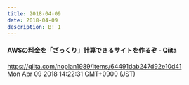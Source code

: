 ```yaml
---
title: 2018-04-09
date: 2018-04-09
description: B! 1
---
```


#### AWSの料金を「ざっくり」計算できるサイトを作るぞ - Qiita
https://qiita.com/noplan1989/items/64491dab247d92e10d41<br>
Mon Apr 09 2018 14:22:31 GMT+0900 (JST)<br>


